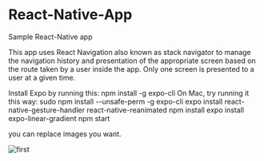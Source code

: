 # React-Native-App
Sample React-Native app


This app uses React Navigation also known as stack navigator to manage the navigation history and presentation of the appropriate screen based on the route taken by a user inside the app. Only one screen is presented to a user at a given time.

Install Expo by running this: 
npm install -g expo-cli 
On Mac, try running it this way: 
sudo npm install --unsafe-perm -g expo-cli
expo install react-native-gesture-handler react-native-reanimated
npm install expo install expo-linear-gradient
npm start

you can replace images you want.

 ![first](https://user-images.githubusercontent.com/54033086/111385396-1bc91c00-8681-11eb-9315-85d58a61c818.png)





